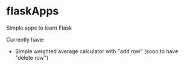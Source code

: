 # flaskApps
 Simple apps to learn Flask
 
 Currently have:
 - Simple weighted average calculator with "add row" (soon to have "delete row")
